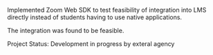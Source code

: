Implemented Zoom Web SDK to test feasibility of integration into LMS directly instead of students having to use native applications.

The integration was found to be feasible.

Project Status: Development in progress by exteral agency
